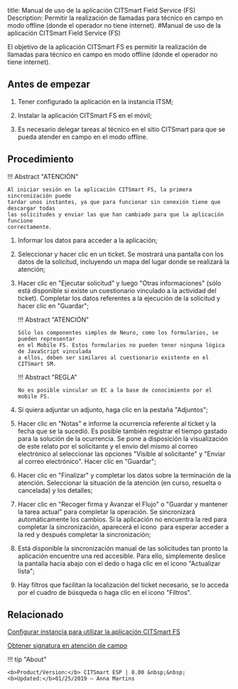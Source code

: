 title: Manual de uso de la aplicación CITSmart Field Service (FS)
Description: Permitir la realización de llamadas para técnico en campo en modo offline (donde el operador no tiene internet).
#Manual de uso de la aplicación CITSmart Field Service (FS)

El objetivo de la aplicación CITSmart FS es permitir la realización de llamadas
para técnico en campo en modo offline (donde el operador no tiene internet).

Antes de empezar
--------------------

1.  Tener configurado la aplicación en la instancia ITSM;

2.  Instalar la aplicación CITSmart FS en el móvil;

3.  Es necesario delegar tareas al técnico en el sitio CITSmart para que se
    pueda atender en campo en el modo offline.

Procedimiento
-----------------

!!! Abstract "ATENCIÓN"

    Al iniciar sesión en la aplicación CITSmart FS, la primera sincronización puede 
    tardar unos instantes, ya que para funcionar sin conexión tiene que descargar todas 
    las solicitudes y enviar las que han cambiado para que la aplicación funcione 
    correctamente.

1.  Informar los datos para acceder a la aplicación;

2.  Seleccionar y hacer clic en un ticket. Se mostrará una pantalla con los
    datos de la solicitud, incluyendo un mapa del lugar donde se realizará la
    atención;

3.  Hacer clic en "Ejecutar solicitud" y luego "Otras informaciones" (sólo está
    disponible si existe un cuestionario vinculado a la actividad del ticket).
    Completar los datos referentes a la ejecución de la solicitud y hacer clic en
    "Guardar";
    
    !!! Abstract "ATENCIÓN"
    
        Sólo los componentes simples de Neuro, como los formularios, se pueden representar 
        en el Mobile FS. Estos formularios no pueden tener ninguna lógica de JavaScript vinculada 
        a ellos, deben ser similares al cuestionario existente en el CITSmart SM.
        
    !!! Abstract "REGLA"
    
        No es posible vincular un EC a la base de conocimiento por el mobile FS.
    
4.  Si quiera adjuntar un adjunto, haga clic en la pestaña "Adjuntos";

5.  Hacer clic en "Notas" e informe la ocurrencia referente al ticket y la fecha que se la sucedió. Es posible también registrar             el tiempo gastado para la solución de la ocurrencia. Se pone a disposición la visualización de este relato por el solicitante y el       envío del mismo al correo electrónico al seleccionar las opciones "Vísible al solicitante" y "Enviar al correo electrónico". Hacer       clic en "Guardar";

6.  Hacer clic en "Finalizar" y completar los datos sobre la terminación de la
    atención. Seleccionar la situación de la atención (en curso, resuelta o
    cancelada) y los detalles;

7.  Hacer clic en "Recoger firma y Avanzar el Flujo" o "Guardar y mantener la tarea
    actual" para completar la operación. Se sincronizará automáticamente los
    cambios. Si la aplicación no encuentra la red para completar la
    sincronización, aparecerá el icono  para esperar acceder a la red y después
    completar la sincronización;

8.  Está disponible la sincronización manual de las solicitudes tan pronto la
    aplicación encuentre una red accesible. Para ello, simplemente deslice la
    pantalla hacia abajo con el dedo o haga clic en el icono "Actualizar lista";

9.  Hay filtros que facilitan la localización del ticket necesario, se lo acceda
    por el cuadro de búsqueda o haga clic en el icono "Filtros".


Relacionado
-----------

[Configurar instancia para utilizar la aplicación CITSmart FS](/es-es/citsmart-esp-8/additional-features/mobile-and-field-service/configuration/configure-field-service-application.html)

[Obtener signatura en atención de campo](/es-es/citsmart-esp-8/additional-features/mobile-and-field-service/use/get-signature-in-attendance.html)

!!! tip "About"

    <b>Product/Version:</b> CITSmart ESP | 8.00 &nbsp;&nbsp;
    <b>Updated:</b>01/25/2019 – Anna Martins

